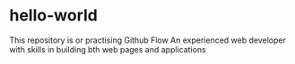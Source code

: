 # hello-world
This repository is or practising Github Flow
An experienced web developer with skills in building bth web pages and applications 
